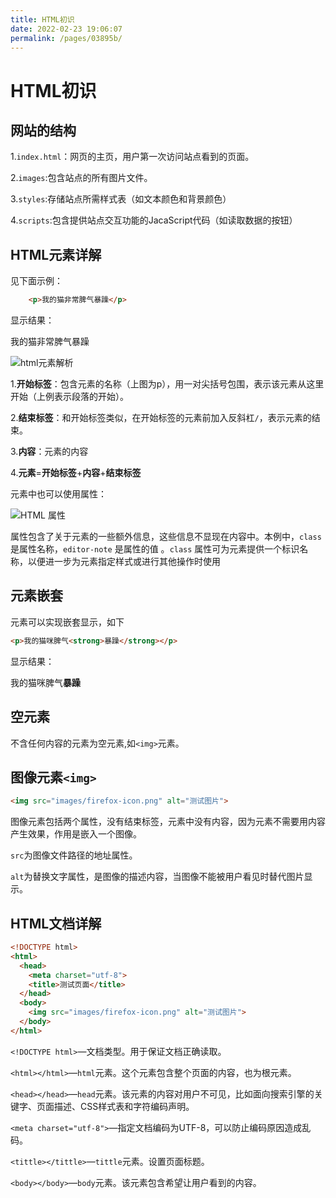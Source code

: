 ```yaml
---
title: HTML初识
date: 2022-02-23 19:06:07
permalink: /pages/03895b/
---
```

# HTML初识

## 网站的结构

1.`index.html`：网页的主页，用户第一次访问站点看到的页面。

2.`images`:包含站点的所有图片文件。

3.`styles`:存储站点所需样式表（如文本颜色和背景颜色）

4.`scripts`:包含提供站点交互功能的JacaScript代码（如读取数据的按钮）

## HTML元素详解

见下面示例：

```html
	<p>我的猫非常脾气暴躁</p>
```

显示结果：

<p>我的猫非常脾气暴躁</p>

![html元素解析](https://image-cl.oss-cn-nanjing.aliyuncs.com/img/20210426150227.png)

1.**开始标签**：包含元素的名称（上图为p），用一对尖括号包围，表示该元素从这里开始（上例表示段落的开始）。

2.**结束标签**：和开始标签类似，在开始标签的元素前加入反斜杠`/`，表示元素的结束。

3.**内容**：元素的内容

4.**元素**=**开始标签**+**内容**+**结束标签**

元素中也可以使用属性：

![HTML 属性](https://image-cl.oss-cn-nanjing.aliyuncs.com/img/20210426151040.png)

属性包含了关于元素的一些额外信息，这些信息不显现在内容中。本例中，`class` 是属性名称，`editor-note` 是属性的值 。`class` 属性可为元素提供一个标识名称，以便进一步为元素指定样式或进行其他操作时使用

## 元素嵌套

元素可以实现嵌套显示，如下

````html
<p>我的猫咪脾气<strong>暴躁</strong></p>
````

显示结果：

<p>我的猫咪脾气<strong>暴躁</strong></p>

## 空元素

不含任何内容的元素为空元素,如`<img>`元素。

## 图像元素`<img>`

```html
<img src="images/firefox-icon.png" alt="测试图片">
```

图像元素包括两个属性，没有结束标签，元素中没有内容，因为元素不需要用内容产生效果，作用是嵌入一个图像。

`src`为图像文件路径的地址属性。

`alt`为替换文字属性，是图像的描述内容，当图像不能被用户看见时替代图片显示。

## HTML文档详解

```html
<!DOCTYPE html>
<html>
  <head>
    <meta charset="utf-8">
    <title>测试页面</title>
  </head>
  <body>
    <img src="images/firefox-icon.png" alt="测试图片">
  </body>
</html>
```

`<!DOCTYPE html>`—文档类型。用于保证文档正确读取。

`<html></html>`—`html`元素。这个元素包含整个页面的内容，也为根元素。

`<head></head>`—`head`元素。该元素的内容对用户不可见，比如面向搜索引擎的关键字、页面描述、CSS样式表和字符编码声明。

`<meta charset="utf-8">`—指定文档编码为UTF-8，可以防止编码原因造成乱码。

`<tittle></tittle>`—`tittle`元素。设置页面标题。

`<body></body>`—`body`元素。该元素包含希望让用户看到的内容。